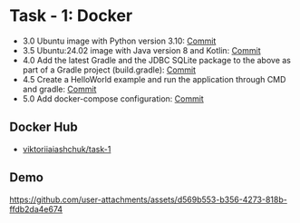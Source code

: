 
# Task - 1: Docker

- 3.0 Ubuntu image with Python version 3.10: [Commit](https://github.com/viashchuk/ebiznes/commit/eaa63579586282492c17851f7dec0a50ab276f8c)
- 3.5 Ubuntu:24.02 image with Java version 8 and Kotlin: [Commit](https://github.com/viashchuk/ebiznes/commit/a1f18ab7ce078cda9ba111280ebe052b39a31627)
- 4.0 Add the latest Gradle and the JDBC SQLite package to the above as part of a Gradle project (build.gradle): [Commit](https://github.com/viashchuk/ebiznes/commit/52007ef0e944fa67d79554532bb09f98f5c71937)
- 4.5 Create a HelloWorld example and run the application through CMD and gradle: [Commit](https://github.com/viashchuk/ebiznes/commit/0d4d1df8b7adf10a45f53a244d0ca40c38edb49a)
- 5.0 Add docker-compose configuration: [Commit](https://github.com/viashchuk/ebiznes/commit/74df0d9cae099d0e2a90a8b12f2dcd28271e8f9a)

## Docker Hub

- [viktoriiaiashchuk/task-1](https://hub.docker.com/r/viktoriiaiashchuk/task-1)

## Demo

https://github.com/user-attachments/assets/d569b553-b356-4273-818b-ffdb2da4e674